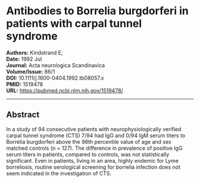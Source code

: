 # Antibodies to Borrelia burgdorferi in patients with carpal tunnel syndrome

**Authors:** Kindstrand E;  
**Date:** 1992 Jul  
**Journal:** Acta neurologica Scandinavica  
**Volume/Issue:** 86/1  
**DOI:** 10.1111/j.1600-0404.1992.tb08057.x  
**PMID:** 1519478  
**URL:** https://pubmed.ncbi.nlm.nih.gov/1519478/

---

## Abstract

In a study of 94 consecutive patients with neurophysiologically verified carpal tunnel syndrome (CTS) 7/94 had IgG and 0/94 IgM serum titers to Borrelia burgdorferi above the 98th percentile value of age and sex matched controls (n = 127). The difference in prevalence of positive IgG serum titers in patients, compared to controls, was not statistically significant. Even in patients, living in an area, highly endemic for Lyme borreliosis, routine serological screening for borrelia infection does not seem indicated in the investigation of CTS.
